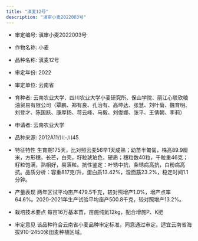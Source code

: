 ```yaml
---
title: "滇麦12号"
description: "滇审小麦2022003号"
---
```

* 审定编号:  滇审小麦2022003号

*  作物名称:  小麦

*  品种名称:  滇麦12号

*  审定年份:  2022

*  审定单位:  云南省

* 育种者:  云南农业大学、四川农业大学小麦研究所、保山学院、丽江心联欣粮油贸易有限公司（覃鹏、郑有良、孔治有、高坤达、张慧、刘叶菊、魏育明、刘登才、陈国跃、康厚扬、蒋云峰、马毅、刘俊娜、张平、王倩朝、李莉）

*  申请者:  云南农业大学

*  品种来源:  2012A11/川-川45

*  特征特性
生育期175天，比对照云麦56早1天成熟；幼苗半匍匐，株高89.9厘米，方形穗，长芒，白壳，籽粒琥珀色，硬质；穗粒数40粒，千粒重46克；籽粒饱满，熟相好，易落粒。抗性鉴定：叶锈中抗，条锈病高抗，白粉病高抗。品质分析：容重817克/升，蛋白质13.42%，湿面筋23.2%，稳定时间1.1分钟。

*  产量表现
两年区试平均亩产479.5千克，较对照增产1.0%，增产点率64.6%。2020-2021年生产试验平均亩产500.8千克，较对照增产13.2%。

*  栽培技术要点
每亩16万基本苗，亩施纯氮12kg，配合增施P、K肥

*  审定意见
该品种符合云南省小麦品种审定标准，同意通过审定。适宜云南省海拔910-2450米田麦种植区域。
